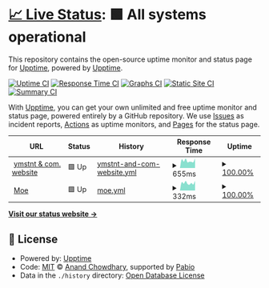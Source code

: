 # [📈 Live Status](https://status.ymstnt.com): <!--live status--> **🟩 All systems operational**

This repository contains the open-source uptime monitor and status page for [Upptime](https://upptime.js.org), powered by [Upptime](https://github.com/upptime/upptime).

[![Uptime CI](https://github.com/ymstnt/status/workflows/Uptime%20CI/badge.svg)](https://github.com/ymstnt/status/actions?query=workflow%3A%22Uptime+CI%22)
[![Response Time CI](https://github.com/ymstnt/status/workflows/Response%20Time%20CI/badge.svg)](https://github.com/ymstnt/status/actions?query=workflow%3A%22Response+Time+CI%22)
[![Graphs CI](https://github.com/ymstnt/status/workflows/Graphs%20CI/badge.svg)](https://github.com/ymstnt/status/actions?query=workflow%3A%22Graphs+CI%22)
[![Static Site CI](https://github.com/ymstnt/status/workflows/Static%20Site%20CI/badge.svg)](https://github.com/ymstnt/status/actions?query=workflow%3A%22Static+Site+CI%22)
[![Summary CI](https://github.com/ymstnt/status/workflows/Summary%20CI/badge.svg)](https://github.com/ymstnt/status/actions?query=workflow%3A%22Summary+CI%22)

With [Upptime](https://upptime.js.org), you can get your own unlimited and free uptime monitor and status page, powered entirely by a GitHub repository. We use [Issues](https://github.com/upptime/upptime/issues) as incident reports, [Actions](https://github.com/ymstnt/status/actions) as uptime monitors, and [Pages](https://status.ymstnt.com) for the status page.

<!--start: status pages-->
<!-- This summary is generated by Upptime (https://github.com/upptime/upptime) -->
<!-- Do not edit this manually, your changes will be overwritten -->
<!-- prettier-ignore -->
| URL | Status | History | Response Time | Uptime |
| --- | ------ | ------- | ------------- | ------ |
| <img alt="" src="https://icons.duckduckgo.com/ip3/ymstnt.com.ico" height="13"> [ymstnt & com. website](https://ymstnt.com) | 🟩 Up | [ymstnt-and-com-website.yml](https://github.com/ymstnt/status/commits/HEAD/history/ymstnt-and-com-website.yml) | <details><summary><img alt="Response time graph" src="./graphs/ymstnt-and-com-website/response-time-week.png" height="20"> 655ms</summary><br><a href="https://status.ymstnt.com/history/ymstnt-and-com-website"><img alt="Response time 640" src="https://img.shields.io/endpoint?url=https%3A%2F%2Fraw.githubusercontent.com%2Fymstnt%2Fstatus%2FHEAD%2Fapi%2Fymstnt-and-com-website%2Fresponse-time.json"></a><br><a href="https://status.ymstnt.com/history/ymstnt-and-com-website"><img alt="24-hour response time 713" src="https://img.shields.io/endpoint?url=https%3A%2F%2Fraw.githubusercontent.com%2Fymstnt%2Fstatus%2FHEAD%2Fapi%2Fymstnt-and-com-website%2Fresponse-time-day.json"></a><br><a href="https://status.ymstnt.com/history/ymstnt-and-com-website"><img alt="7-day response time 655" src="https://img.shields.io/endpoint?url=https%3A%2F%2Fraw.githubusercontent.com%2Fymstnt%2Fstatus%2FHEAD%2Fapi%2Fymstnt-and-com-website%2Fresponse-time-week.json"></a><br><a href="https://status.ymstnt.com/history/ymstnt-and-com-website"><img alt="30-day response time 643" src="https://img.shields.io/endpoint?url=https%3A%2F%2Fraw.githubusercontent.com%2Fymstnt%2Fstatus%2FHEAD%2Fapi%2Fymstnt-and-com-website%2Fresponse-time-month.json"></a><br><a href="https://status.ymstnt.com/history/ymstnt-and-com-website"><img alt="1-year response time 640" src="https://img.shields.io/endpoint?url=https%3A%2F%2Fraw.githubusercontent.com%2Fymstnt%2Fstatus%2FHEAD%2Fapi%2Fymstnt-and-com-website%2Fresponse-time-year.json"></a></details> | <details><summary><a href="https://status.ymstnt.com/history/ymstnt-and-com-website">100.00%</a></summary><a href="https://status.ymstnt.com/history/ymstnt-and-com-website"><img alt="All-time uptime 100.00%" src="https://img.shields.io/endpoint?url=https%3A%2F%2Fraw.githubusercontent.com%2Fymstnt%2Fstatus%2FHEAD%2Fapi%2Fymstnt-and-com-website%2Fuptime.json"></a><br><a href="https://status.ymstnt.com/history/ymstnt-and-com-website"><img alt="24-hour uptime 100.00%" src="https://img.shields.io/endpoint?url=https%3A%2F%2Fraw.githubusercontent.com%2Fymstnt%2Fstatus%2FHEAD%2Fapi%2Fymstnt-and-com-website%2Fuptime-day.json"></a><br><a href="https://status.ymstnt.com/history/ymstnt-and-com-website"><img alt="7-day uptime 100.00%" src="https://img.shields.io/endpoint?url=https%3A%2F%2Fraw.githubusercontent.com%2Fymstnt%2Fstatus%2FHEAD%2Fapi%2Fymstnt-and-com-website%2Fuptime-week.json"></a><br><a href="https://status.ymstnt.com/history/ymstnt-and-com-website"><img alt="30-day uptime 100.00%" src="https://img.shields.io/endpoint?url=https%3A%2F%2Fraw.githubusercontent.com%2Fymstnt%2Fstatus%2FHEAD%2Fapi%2Fymstnt-and-com-website%2Fuptime-month.json"></a><br><a href="https://status.ymstnt.com/history/ymstnt-and-com-website"><img alt="1-year uptime 100.00%" src="https://img.shields.io/endpoint?url=https%3A%2F%2Fraw.githubusercontent.com%2Fymstnt%2Fstatus%2FHEAD%2Fapi%2Fymstnt-and-com-website%2Fuptime-year.json"></a></details>
| <img alt="" src="https://icons.duckduckgo.com/ip3/ymstnt.com.ico" height="13"> [Moe](http://ymstnt.com:25571) | 🟩 Up | [moe.yml](https://github.com/ymstnt/status/commits/HEAD/history/moe.yml) | <details><summary><img alt="Response time graph" src="./graphs/moe/response-time-week.png" height="20"> 332ms</summary><br><a href="https://status.ymstnt.com/history/moe"><img alt="Response time 323" src="https://img.shields.io/endpoint?url=https%3A%2F%2Fraw.githubusercontent.com%2Fymstnt%2Fstatus%2FHEAD%2Fapi%2Fmoe%2Fresponse-time.json"></a><br><a href="https://status.ymstnt.com/history/moe"><img alt="24-hour response time 342" src="https://img.shields.io/endpoint?url=https%3A%2F%2Fraw.githubusercontent.com%2Fymstnt%2Fstatus%2FHEAD%2Fapi%2Fmoe%2Fresponse-time-day.json"></a><br><a href="https://status.ymstnt.com/history/moe"><img alt="7-day response time 332" src="https://img.shields.io/endpoint?url=https%3A%2F%2Fraw.githubusercontent.com%2Fymstnt%2Fstatus%2FHEAD%2Fapi%2Fmoe%2Fresponse-time-week.json"></a><br><a href="https://status.ymstnt.com/history/moe"><img alt="30-day response time 343" src="https://img.shields.io/endpoint?url=https%3A%2F%2Fraw.githubusercontent.com%2Fymstnt%2Fstatus%2FHEAD%2Fapi%2Fmoe%2Fresponse-time-month.json"></a><br><a href="https://status.ymstnt.com/history/moe"><img alt="1-year response time 323" src="https://img.shields.io/endpoint?url=https%3A%2F%2Fraw.githubusercontent.com%2Fymstnt%2Fstatus%2FHEAD%2Fapi%2Fmoe%2Fresponse-time-year.json"></a></details> | <details><summary><a href="https://status.ymstnt.com/history/moe">100.00%</a></summary><a href="https://status.ymstnt.com/history/moe"><img alt="All-time uptime 99.41%" src="https://img.shields.io/endpoint?url=https%3A%2F%2Fraw.githubusercontent.com%2Fymstnt%2Fstatus%2FHEAD%2Fapi%2Fmoe%2Fuptime.json"></a><br><a href="https://status.ymstnt.com/history/moe"><img alt="24-hour uptime 100.00%" src="https://img.shields.io/endpoint?url=https%3A%2F%2Fraw.githubusercontent.com%2Fymstnt%2Fstatus%2FHEAD%2Fapi%2Fmoe%2Fuptime-day.json"></a><br><a href="https://status.ymstnt.com/history/moe"><img alt="7-day uptime 100.00%" src="https://img.shields.io/endpoint?url=https%3A%2F%2Fraw.githubusercontent.com%2Fymstnt%2Fstatus%2FHEAD%2Fapi%2Fmoe%2Fuptime-week.json"></a><br><a href="https://status.ymstnt.com/history/moe"><img alt="30-day uptime 100.00%" src="https://img.shields.io/endpoint?url=https%3A%2F%2Fraw.githubusercontent.com%2Fymstnt%2Fstatus%2FHEAD%2Fapi%2Fmoe%2Fuptime-month.json"></a><br><a href="https://status.ymstnt.com/history/moe"><img alt="1-year uptime 99.41%" src="https://img.shields.io/endpoint?url=https%3A%2F%2Fraw.githubusercontent.com%2Fymstnt%2Fstatus%2FHEAD%2Fapi%2Fmoe%2Fuptime-year.json"></a></details>

<!--end: status pages-->

[**Visit our status website →**](https://status.ymstnt.com)

## 📄 License

- Powered by: [Upptime](https://github.com/upptime/upptime)
- Code: [MIT](./LICENSE) © [Anand Chowdhary](https://anandchowdhary.com), supported by [Pabio](https://pabio.com)
- Data in the `./history` directory: [Open Database License](https://opendatacommons.org/licenses/odbl/1-0/)
